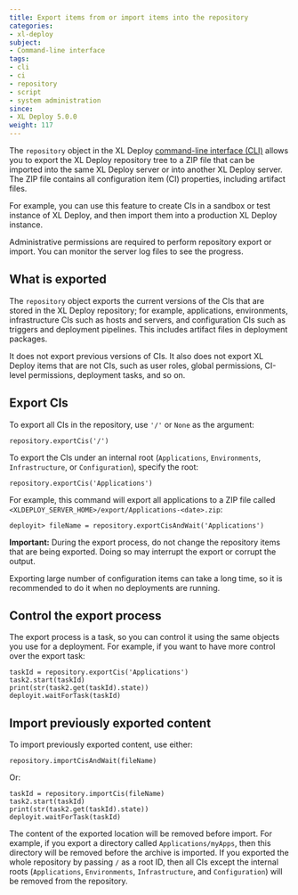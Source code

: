 ```yaml
---
title: Export items from or import items into the repository
categories:
- xl-deploy
subject:
- Command-line interface
tags:
- cli
- ci
- repository
- script
- system administration
since:
- XL Deploy 5.0.0
weight: 117
---
```


The `repository` object in the XL Deploy [command-line interface (CLI)](/xl-deploy/concept/getting-started-with-the-xl-deploy-cli.html) allows you to export the XL Deploy repository tree to a ZIP file that can be imported into the same XL Deploy server or into another XL Deploy server. The ZIP file contains all configuration item (CI) properties, including artifact files.

For example, you can use this feature to create CIs in a sandbox or test instance of XL Deploy, and then import them into a production XL Deploy instance.

Administrative permissions are required to perform repository export or import. You can monitor the server log files to see the progress.

## What is exported

The `repository` object exports the current versions of the CIs that are stored in the XL Deploy repository; for example, applications, environments, infrastructure CIs such as hosts and servers, and configuration CIs such as triggers and deployment pipelines. This includes artifact files in deployment packages.

It does not export previous versions of CIs. It also does not export XL Deploy items that are not CIs, such as user roles, global permissions, CI-level permissions, deployment tasks, and so on.

## Export CIs

To export all CIs in the repository, use `'/'` or `None` as the argument:

    repository.exportCis('/')

To export the CIs under an internal root (`Applications`, `Environments`, `Infrastructure`, or `Configuration`), specify the root:

    repository.exportCis('Applications')

For example, this command will export all applications to a ZIP file called `<XLDEPLOY_SERVER_HOME>/export/Applications-<date>.zip`:

	deployit> fileName = repository.exportCisAndWait('Applications')

**Important:** During the export process, do not change the repository items that are being exported. Doing so may interrupt the export or corrupt the output.

Exporting large number of configuration items can take a long time, so it is recommended to do it when no deployments are running.

## Control the export process

The export process is a task, so you can control it using the same objects you use for a deployment. For example, if you want to have more control over the export task:

    taskId = repository.exportCis('Applications')
    task2.start(taskId)
    print(str(task2.get(taskId).state))
    deployit.waitForTask(taskId)

## Import previously exported content

To import previously exported content, use either:

    repository.importCisAndWait(fileName)

Or:

    taskId = repository.importCis(fileName)
    task2.start(taskId)
    print(str(task2.get(taskId).state))
    deployit.waitForTask(taskId)

The content of the exported location will be removed before import. For example, if you export a directory called `Applications/myApps`, then this directory will be removed before the archive is imported. If you exported the whole repository by passing `/` as a root ID, then all CIs except the internal roots (`Applications`, `Environments`, `Infrastructure`, and `Configuration`) will be removed from the repository.
